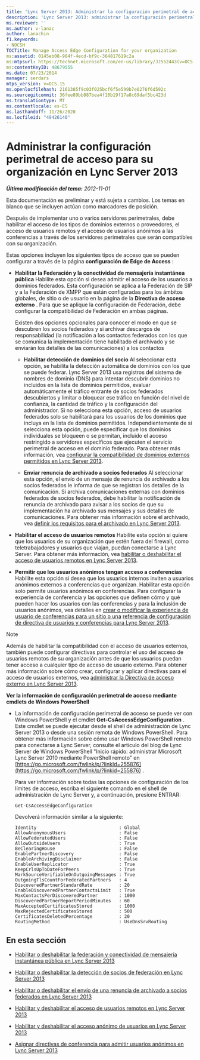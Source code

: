 ```yaml
---
title: 'Lync Server 2013: Administrar la configuración perimetral de acceso para su organización'
description: 'Lync Server 2013: administrar la configuración perimetral de acceso de su organización.'
ms.reviewer: ''
ms.author: v-lanac
author: lanachin
f1.keywords:
- NOCSH
TOCTitle: Manage Access Edge Configuration for your organization
ms:assetid: 0145eb08-984f-4ecd-bf9c-364817619c2a
ms:mtpsurl: https://technet.microsoft.com/en-us/library/JJ552443(v=OCS.15)
ms:contentKeyID: 48679555
ms.date: 07/23/2014
manager: serdars
mtps_version: v=OCS.15
ms.openlocfilehash: 2161385f9c03f025bcf6f5e599b7e0276f6d592c
ms.sourcegitcommit: 36fee89bb887bea4f18b19f17a8c69daf5bc423d
ms.translationtype: MT
ms.contentlocale: es-ES
ms.lasthandoff: 11/26/2020
ms.locfileid: "49426140"
---
```

# <a name="manage-access-edge-configuration-for-your-organization-in-lync-server-2013"></a>Administrar la configuración perimetral de acceso para su organización en Lync Server 2013

<div data-xmlns="http://www.w3.org/1999/xhtml">

<div class="topic" data-xmlns="http://www.w3.org/1999/xhtml" data-msxsl="urn:schemas-microsoft-com:xslt" data-cs="https://msdn.microsoft.com/">

<div data-asp="https://msdn2.microsoft.com/asp">



</div>

<div id="mainSection">

<div id="mainBody">

<span> </span>

_**Última modificación del tema:** 2012-11-01_

Esta documentación es preliminar y está sujeta a cambios. Los temas en blanco que se incluyen actúan como marcadores de posición.

Después de implementar uno o varios servidores perimetrales, debe habilitar el acceso de los tipos de dominios externos o proveedores, el acceso de usuarios remotos y el acceso de usuarios anónimos a las conferencias a través de los servidores perimetrales que serán compatibles con su organización.

Estas opciones incluyen los siguientes tipos de acceso que se pueden configurar a través de la página **configuración de Edge de Access** :

  - **Habilitar la Federación y la conectividad de mensajería instantánea pública**   Habilite esta opción si desea admitir el acceso de los usuarios a dominios federados. Esta configuración se aplica a la Federación de SIP y a la Federación de XMPP que están configuradas para los ámbitos globales, de sitio o de usuario en la página de la **Directiva de acceso externo** . Para que se aplique la configuración de Federación, debe configurar la compatibilidad de Federación en ambas páginas.
    
    Existen dos opciones opcionales para conocer el modo en que se descubren los socios federados y si archivar descargos de responsabilidad (la notificación a los contactos federados con los que se comunica la implementación tiene habilitado el archivado y se enviarán los detalles de las comunicaciones) a los contactos
    
      - **Habilitar detección de dominios del socio**   Al seleccionar esta opción, se habilita la detección automática de dominios con los que se puede federar. Lync Server 2013 usa registros del sistema de nombres de dominio (DNS) para intentar descubrir dominios no incluidos en la lista de dominios permitidos, evaluar automáticamente el tráfico entrante de socios federados descubiertos y limitar o bloquear ese tráfico en función del nivel de confianza, la cantidad de tráfico y la configuración del administrador. Si no selecciona esta opción, acceso de usuarios federados solo se habilitará para los usuarios de los dominios que incluya en la lista de dominios permitidos. Independientemente de si selecciona esta opción, puede especificar que los dominios individuales se bloqueen o se permitan, incluido el acceso restringido a servidores específicos que ejecuten el servicio perimetral de acceso en el dominio federado. Para obtener más información, vea [configurar la compatibilidad de dominios externos permitidos en Lync Server 2013](lync-server-2013-configure-support-for-allowed-external-domains.md).
    
      - **Enviar renuncia de archivado a socios federados**   Al seleccionar esta opción, el envío de un mensaje de renuncia de archivado a los socios federados le informa de que se registran los detalles de la comunicación. Si archiva comunicaciones externas con dominios federados de socios federados, debe habilitar la notificación de renuncia de archivado para avisar a los socios de que su implementación ha archivado sus mensajes y sus detalles de comunicaciones. Para obtener más información sobre el archivado, vea [definir los requisitos para el archivado en Lync Server 2013](lync-server-2013-defining-your-requirements-for-archiving.md).

  - **Habilitar el acceso de usuarios remotos**   Habilite esta opción si quiere que los usuarios de su organización que estén fuera del firewall, como teletrabajadores y usuarios que viajan, puedan conectarse a Lync Server. Para obtener más información, vea [habilitar o deshabilitar el acceso de usuarios remotos en Lync Server 2013](lync-server-2013-enable-or-disable-remote-user-access.md).

  - **Permitir que los usuarios anónimos tengan acceso a conferencias**   Habilite esta opción si desea que los usuarios internos inviten a usuarios anónimos externos a conferencias que organizan. Habilitar esta opción solo permite usuarios anónimos en conferencias. Para configurar la experiencia de conferencia y las opciones que definen cómo y qué pueden hacer los usuarios con las conferencias y para la inclusión de usuarios anónimos, vea detalles en [crear o modificar la experiencia de usuario de conferencias para un sitio o una](https://technet.microsoft.com/library/gg429715\(v=ocs.15\)) [referencia de configuración de directiva de usuarios y conferencias para Lync Server 2013](lync-server-2013-conferencing-policy-settings-reference.md).

<div>


> [!NOTE]  
> Además de habilitar la compatibilidad con el acceso de usuarios externos, también puede configurar directivas para controlar el uso del acceso de usuarios remotos de su organización antes de que los usuarios puedan tener acceso a cualquier tipo de acceso de usuario externo. Para obtener más información sobre cómo crear, configurar y aplicar directivas para el acceso de usuarios externos, vea <A href="lync-server-2013-manage-external-access-policy-for-your-organization.md">administrar la Directiva de acceso externo en Lync Server 2013</A>.



</div>

**Ver la información de configuración perimetral de acceso mediante cmdlets de Windows PowerShell**

  - La información de configuración perimetral de acceso se puede ver con Windows PowerShell y el cmdlet **Get-CsAccessEdgeConfiguration** . Este cmdlet se puede ejecutar desde el shell de administración de Lync Server 2013 o desde una sesión remota de Windows PowerShell. Para obtener más información sobre cómo usar Windows PowerShell remoto para conectarse a Lync Server, consulte el artículo del blog de Lync Server de Windows PowerShell "Inicio rápido: administrar Microsoft Lync Server 2010 mediante PowerShell remoto" en [https://go.microsoft.com/fwlink/p/?linkId=255876](https://go.microsoft.com/fwlink/p/?linkid=255876) .
    
    Para ver información sobre todas las opciones de configuración de los límites de acceso, escriba el siguiente comando en el shell de administración de Lync Server y, a continuación, presione ENTRAR:
    
        Get-CsAccessEdgeConfiguration
    
    Devolverá información similar a la siguiente:
    
        Identity                               : Global
        AllowAnonymousUsers                    : False
        AllowFederatedUsers                    : False
        AllowOutsideUsers                      : True
        BeClearingHouse                        : False
        EnablePartnerDiscovery                 : False
        EnableArchivingDisclaimer              : False
        EnableUserReplicator                   : True
        KeepCrlsUpToDateForPeers               : True
        MarkSourceVerifiableOnOutgoingMessages : True
        OutgoingTlsCountForFederatedPartners   : 4
        DiscoveredPartnerStandardRate          : 20
        EnableDiscoveredPartnerContactsLimit   : True
        MaxContactsPerDiscoveredPartner        : 1000
        DiscoveredPartnerReportPeriodMinutes   : 60
        MaxAcceptedCertificatesStored          : 1000
        MaxRejectedCertificatesStored          : 500
        CertificatesDeletedPercentage          : 20
        RoutingMethod                          : UseDnsSrvRouting

<div>

## <a name="in-this-section"></a>En esta sección

  - [Habilitar o deshabilitar la federación y conectividad de mensajería instantánea pública en Lync Server 2013](lync-server-2013-enable-or-disable-federation-and-public-im-connectivity.md)

  - [Habilitar o deshabilitar la detección de socios de federación en Lync Server 2013](lync-server-2013-enable-or-disable-discovery-of-federation-partners.md)

  - [Habilitar o deshabilitar el envío de una renuncia de archivado a socios federados en Lync Server 2013](lync-server-2013-enable-or-disable-sending-an-archiving-disclaimer-to-federated-partners.md)

  - [Habilitar y deshabilitar el acceso de usuarios remotos en Lync Server 2013](lync-server-2013-enable-or-disable-remote-user-access.md)

  - [Habilitar y deshabilitar el acceso anónimo de usuarios en Lync Server 2013](lync-server-2013-enable-or-disable-anonymous-user-access.md)

  - [Asignar directivas de conferencia para admitir usuarios anónimos en Lync Server 2013](lync-server-2013-assign-conferencing-policies-to-support-anonymous-users.md)

</div>

</div>

<span> </span>

</div>

</div>

</div>

